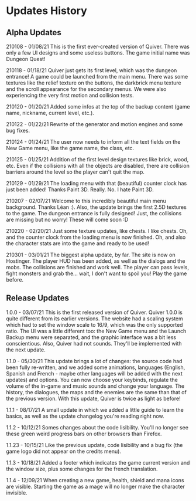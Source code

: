 # Updates History

## Alpha Updates

210108 - 01/08/21
This is the first ever-created version of Quiver. There was only a few UI designs and some useless buttons. The game initial name was Dungeon Quest!

210118 - 01/18/21
Quiver just gets its first level, which was the dungeon entrance! A game could be launched from the main menu. There was some textures like the relief texture on the buttons, the darkbrick menu texture and the scroll appearance for the secondary menus. We were also experiencing the very first motion and collision tests.

210120 - 01/20/21
Added some infos at the top of the backup content (game name, nickname, current level, etc.).

210122 - 01/22/21
Rewrite of the generator and motion engines and some bug fixes.

210124 - 01/24/21
The user now needs to inform all the text fields on the New Game menu, like the game name, the class, etc.

210125 - 01/25/21
Addition of the first level design textures like brick, wood, etc. Even if the collisions with all the objects are disabled, there are collision barriers around the level so the player can't quit the map.

210129 - 01/29/21
The loading menu with that (beautiful) counter clock has just been added! Thanks Paint 3D. Really. No. I hate Paint 3D.

210207 - 02/07/21
Welcome to this incredibly beautiful main menu background. Thanks Léan :). Also, the update brings the first 2.5D textures to the game. The dungeon entrance is fully designed! Just, the collisions are missing but no worry! These will come soon :D

210220 - 02/20/21
Just some texture updates, like chests. I like chests. Oh, and the counter clock from the loading menu is now finished. Oh, and also the character stats are into the game and ready to be used!

210301 - 03/01/21
The biggest alpha update, by far. The site is now on Hostinger. The player HUD has been added, as well as the dialogs and the mobs. The collisions are finished and work well. The player can pass levels, fight monsters and grab the... wait, I don't want to spoil you! Play the game before.

## Release Updates

1.0.0 - 03/07/21
This is the first released version of Quiver. Quiver 1.0.0 is quite different from its earlier versions. The website had a scaling system which had to set the window scale to 16/9, which was the only supported ratio. The UI was a little different too: the New Game menu and the Launch Backup menu were separated, and the graphic interface was a bit less conscientious. Also, Quiver had not sounds. They'll be implemented with the next update.

1.1.0 - 05/30/21
This update brings a lot of changes: the source code had been fully re-written, and we added some animations, languages (English, Spanish and French - maybe other languages will be added with the next updates) and options. You can now choose your keybinds, regulate the volume of the in-game and music sounds and change your language. The history, the dialogues, the maps and the enemies are the same than that of the previous version. With this update, Quiver is twice as light as before!

1.1.1 - 08/17/21
A small update in which we added a little guide to learn the basics, as well as the update changelog you're reading right now.

1.1.2 - 10/12/21
Somes changes about the code lisibility. You'll no longer see these green weird progress bars on other browsers than Firefox.

1.1.23 - 10/15/21
Like the previous update, code lisibility and a bug fix (the game logo did not appear on the credits menu).

1.1.3 - 10/18/21
Added a footer which indicates the game current version and the window size, plus some changes for the french translation.

1.1.4 - 12/09/21
When creating a new game, health, shield and mana icons are visible. Starting the game as a mage will no longer make the character invisible.